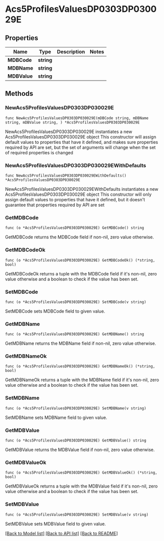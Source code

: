 # Acs5ProfilesValuesDP0303DP030029E

## Properties

Name | Type | Description | Notes
------------ | ------------- | ------------- | -------------
**MDBCode** | **string** |  | 
**MDBName** | **string** |  | 
**MDBValue** | **string** |  | 

## Methods

### NewAcs5ProfilesValuesDP0303DP030029E

`func NewAcs5ProfilesValuesDP0303DP030029E(mDBCode string, mDBName string, mDBValue string, ) *Acs5ProfilesValuesDP0303DP030029E`

NewAcs5ProfilesValuesDP0303DP030029E instantiates a new Acs5ProfilesValuesDP0303DP030029E object
This constructor will assign default values to properties that have it defined,
and makes sure properties required by API are set, but the set of arguments
will change when the set of required properties is changed

### NewAcs5ProfilesValuesDP0303DP030029EWithDefaults

`func NewAcs5ProfilesValuesDP0303DP030029EWithDefaults() *Acs5ProfilesValuesDP0303DP030029E`

NewAcs5ProfilesValuesDP0303DP030029EWithDefaults instantiates a new Acs5ProfilesValuesDP0303DP030029E object
This constructor will only assign default values to properties that have it defined,
but it doesn't guarantee that properties required by API are set

### GetMDBCode

`func (o *Acs5ProfilesValuesDP0303DP030029E) GetMDBCode() string`

GetMDBCode returns the MDBCode field if non-nil, zero value otherwise.

### GetMDBCodeOk

`func (o *Acs5ProfilesValuesDP0303DP030029E) GetMDBCodeOk() (*string, bool)`

GetMDBCodeOk returns a tuple with the MDBCode field if it's non-nil, zero value otherwise
and a boolean to check if the value has been set.

### SetMDBCode

`func (o *Acs5ProfilesValuesDP0303DP030029E) SetMDBCode(v string)`

SetMDBCode sets MDBCode field to given value.


### GetMDBName

`func (o *Acs5ProfilesValuesDP0303DP030029E) GetMDBName() string`

GetMDBName returns the MDBName field if non-nil, zero value otherwise.

### GetMDBNameOk

`func (o *Acs5ProfilesValuesDP0303DP030029E) GetMDBNameOk() (*string, bool)`

GetMDBNameOk returns a tuple with the MDBName field if it's non-nil, zero value otherwise
and a boolean to check if the value has been set.

### SetMDBName

`func (o *Acs5ProfilesValuesDP0303DP030029E) SetMDBName(v string)`

SetMDBName sets MDBName field to given value.


### GetMDBValue

`func (o *Acs5ProfilesValuesDP0303DP030029E) GetMDBValue() string`

GetMDBValue returns the MDBValue field if non-nil, zero value otherwise.

### GetMDBValueOk

`func (o *Acs5ProfilesValuesDP0303DP030029E) GetMDBValueOk() (*string, bool)`

GetMDBValueOk returns a tuple with the MDBValue field if it's non-nil, zero value otherwise
and a boolean to check if the value has been set.

### SetMDBValue

`func (o *Acs5ProfilesValuesDP0303DP030029E) SetMDBValue(v string)`

SetMDBValue sets MDBValue field to given value.



[[Back to Model list]](../README.md#documentation-for-models) [[Back to API list]](../README.md#documentation-for-api-endpoints) [[Back to README]](../README.md)


